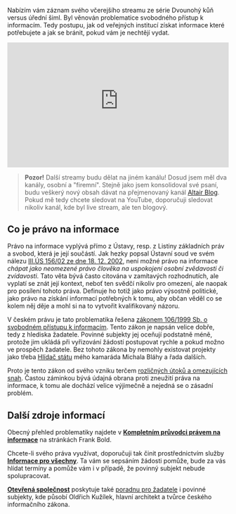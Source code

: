<!-- dcterms:title = Svobodný přístup k informacím: záznam z online přednášky -->
<!-- dcterms:abstract = Nabízím vám záznam svého včerejšího streamu ze série Dvounohý kůň versus úřední šiml. Byl věnován problematice svobodného přístup k informacím. Tedy postupu, jak od veřejných institucí získat informace které potřebujete a jak se bránit, pokud vám je nechtějí vydat. -->
<!-- dcterms:creator = Michal Altair Valášek -->
<!-- x4w:pictureUrl = /perex-pictures/20201124-obcanka-2.jpg -->
<!-- x4w:pictureWidth = 150 -->
<!-- x4w:pictureHeight = 150 -->
<!-- x4w:coverUrl = /cover-pictures/20201124-obcanka-2.jpg -->
<!-- x4w:category = Akce a události -->
<!-- x4w:category = Politika -->
<!-- x4w:category = Lidé a jiná zvěř -->
<!-- dcterms:dateAccepted = 2020-11-24 -->

Nabízím vám záznam svého včerejšího streamu ze série Dvounohý kůň versus úřední šiml. Byl věnován problematice svobodného přístup k informacím. Tedy postupu, jak od veřejných institucí získat informace které potřebujete a jak se bránit, pokud vám je nechtějí vydat.

<div style="position:relative;padding-top:56.25%;">
  <iframe src="https://www.youtube-nocookie.com/embed/wiALBE6k8nY" frameborder="0" allowfullscreen allow="accelerometer; autoplay; encrypted-media; gyroscope; picture-in-picture" style="position:absolute;top:0;left:0;width:100%;height:100%;"></iframe>
</div>

> **Pozor!** Další streamy budu dělat na jiném kanálu! Dosud jsem měl dva kanály, osobní a "firemní". Stejně jako jsem konsolidoval své psaní, budu veškerý nový obsah dávat na přejmenovaný kanál [Altair Blog](https://www.youtube.com/AltairBlog). Pokud mě tedy chcete sledovat na YouTube, doporučuji sledovat nikoliv kanál, kde byl live stream, ale ten blogový.

## Co je právo na informace

Právo na informace vyplývá přímo z Ústavy, resp. z Listiny základních práv a svobod, která je její součástí. Jak hezky popsal Ústavní soud ve svém nálezu [III.ÚS 156/02 ze dne 18. 12. 2002](http://nalus.usoud.cz/Search/GetText.aspx?sz=3-156-02), není možné právo na informace _chápat jako neomezené právo člověka na uspokojení osobní zvědavosti či zvídavosti_. Tato věta bývá často citována v zamítavých rozhodnutích, ale vyplatí se znát její kontext, neboť ten svědčí nikoliv pro omezení, ale naopak pro posílení tohoto práva. Definuje ho totiž jako právo výsostně politické, jako právo na získání informací potřebných k tomu, aby občan věděl co se kolem něj děje a mohl si na to vytvořit kvalifikovaný názoru.

V českém právu je tato problematika řešena [zákonem 106/1999 Sb. o svobodném přístupu k informacím](https://www.zakonyprolidi.cz/cs/1999-106). Tento zákon je napsán velice dobře, tedy z hlediska žadatele. Povinné subjekty jej oceňují podstatně méně, protože jim ukládá při vyřizování žádostí postupovat rychle a pokud možno ve prospěch žadatele. Bez tohoto zákona by nemohly existovat projekty jako třeba [Hlídač státu](https://www.hlidacstatu.cz/) mého kamaráda Michala Bláhy a řada dalších.

Proto je tento zákon od svého vzniku terčem [rozličných útoků a omezujících snah](https://www.euro.cz/politika/vnitro-chce-omezit-pravo-na-informace-vetsi-moc-by-ziskali-urednici). Častou záminkou bývá údajná obrana proti zneužití práva na informace, k tomu ale dochází velice výjimečně a nejedná se o zásadní problém.

## Další zdroje informací

Obecný přehled problematiky najdete v **[Kompletním průvodci právem na informace](https://frankbold.org/poradna/pravo-na-informace/pravo-na-informace/zakladni-informace/rada/kompletni-pruvodce-pravem-na-informace)** na stránkách Frank Bold.

Chcete-li svého práva využívat, doporučuji tak činit prostřednictvím služby **[Informace pro všechny](https://www.infoprovsechny.cz/)**. Ta vám se sepsáním žádosti pomůže, bude za vás hlídat termíny a pomůže vám i v případě, že povinný subjekt nebude spolupracovat.

**[Otevřená společnost](https://www.otevrenaspolecnost.cz/)** poskytuje také [poradnu pro žadatele](https://www.otevrenaspolecnost.cz/pravo-na-informace/zadam-o-informace) i povinné subjekty, kde působí Oldřich Kužílek, hlavní architekt a tvůrce českého informačního zákona.